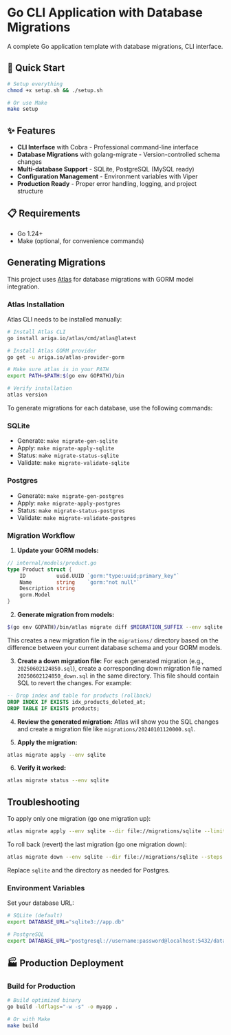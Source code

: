 # Go CLI Application with Database Migrations

A complete Go application template with database migrations, CLI interface.

## 🚀 Quick Start

```bash
# Setup everything
chmod +x setup.sh && ./setup.sh

# Or use Make
make setup
```

## ✨ Features

- **CLI Interface** with Cobra - Professional command-line interface
- **Database Migrations** with golang-migrate - Version-controlled schema changes
- **Multi-database Support** - SQLite, PostgreSQL (MySQL ready)
- **Configuration Management** - Environment variables with Viper
- **Production Ready** - Proper error handling, logging, and project structure

## 📋 Requirements

- Go 1.24+
- Make (optional, for convenience commands)


## Generating Migrations

This project uses [Atlas](https://atlasgo.io/) for database migrations with GORM model integration.

### Atlas Installation

Atlas CLI needs to be installed manually:

```bash
# Install Atlas CLI
go install ariga.io/atlas/cmd/atlas@latest

# Install Atlas GORM provider
go get -u ariga.io/atlas-provider-gorm

# Make sure atlas is in your PATH
export PATH=$PATH:$(go env GOPATH)/bin

# Verify installation
atlas version
```

To generate migrations for each database, use the following commands:

### SQLite
- Generate: `make migrate-gen-sqlite`
- Apply: `make migrate-apply-sqlite`
- Status: `make migrate-status-sqlite`
- Validate: `make migrate-validate-sqlite`

### Postgres
- Generate: `make migrate-gen-postgres`
- Apply: `make migrate-apply-postgres`
- Status: `make migrate-status-postgres`
- Validate: `make migrate-validate-postgres`

### Migration Workflow

1. **Update your GORM models:**
```go
// internal/models/product.go
type Product struct {
    ID          uuid.UUID `gorm:"type:uuid;primary_key"`
    Name        string    `gorm:"not null"`
    Description string
    gorm.Model
}
```

2. **Generate migration from models:**
```bash
$(go env GOPATH)/bin/atlas migrate diff $MIGRATION_SUFFIX --env sqlite --dir file://migrations/sqlite
```
This creates a new migration file in the `migrations/` directory based on the difference between your current database schema and your GORM models.

3. **Create a down migration file:**
For each generated migration (e.g., `20250602124850.sql`), create a corresponding down migration file named `20250602124850_down.sql` in the same directory. This file should contain SQL to revert the changes. For example:
```sql
-- Drop index and table for products (rollback)
DROP INDEX IF EXISTS idx_products_deleted_at;
DROP TABLE IF EXISTS products;
```

4. **Review the generated migration:**
Atlas will show you the SQL changes and create a migration file like `migrations/20240101120000.sql`.

5. **Apply the migration:**
```bash
atlas migrate apply --env sqlite
```

6. **Verify it worked:**
```bash
atlas migrate status --env sqlite
```

## Troubleshooting

To apply only one migration (go one migration up):

```sh
atlas migrate apply --env sqlite --dir file://migrations/sqlite --limit 1
```

To roll back (revert) the last migration (go one migration down):

```sh
atlas migrate down --env sqlite --dir file://migrations/sqlite --steps 1
```

Replace `sqlite` and the directory as needed for Postgres.

### Environment Variables

Set your database URL:

```bash
# SQLite (default)
export DATABASE_URL="sqlite3://app.db"

# PostgreSQL
export DATABASE_URL="postgresql://username:password@localhost:5432/database_name"
```

## 🏭 Production Deployment

### Build for Production
```bash
# Build optimized binary
go build -ldflags="-w -s" -o myapp .

# Or with Make
make build
```
